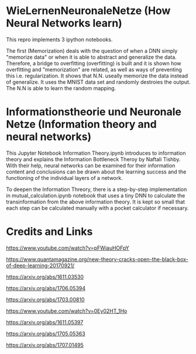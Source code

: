 # WieLernenNeuronaleNetze (How Neural Networks learn)

This repro implements 3 ipython notebooks. 

The first  (Memorization) deals with the question of when a DNN simply "memorize data" or when it is able to abstract and generalize the data. Therefore, a bridge to overfitting (overfitting) is built and it is shown how overfitting and "memorization" are related, as well as ways of preventing this i.e. regularization. It shows that N.N. useally memorize the data instead of  generalize. It uses the MNIST data set and randomly destroies the output. The N.N is able to learn the random mapping. 

# Informationstheorie und Neuronale Netze (Information theory and neural networks)

This Jupyter Notebook Information Theory.ipynb introduces to information theory and explains the Information Bottleneck Theroy by Naftali Tishby. With their help, neural networks can be examined for their information content and conclusions can be drawn about the learning success and the functioning of the individual layers of a network. 

To deepen the Information Threory, there is a step-by-step implementation in mutual_calculation.ipynb notebook that uses a tiny DNN to calculate the transinformation from the above information theory. It is kept so small that each step can be calculated manually with a pocket calculator if necessary.


# Credits and Links

https://www.youtube.com/watch?v=pFWiauHOFpY

https://www.quantamagazine.org/new-theory-cracks-open-the-black-box-of-deep-learning-20170921/

https://arxiv.org/abs/1611.03530

https://arxiv.org/abs/1706.05394

https://arxiv.org/abs/1703.00810



https://www.youtube.com/watch?v=0Ey02HT_1Ho

https://arxiv.org/abs/1611.05397

https://arxiv.org/abs/1705.05363

https://arxiv.org/abs/1707.01495
